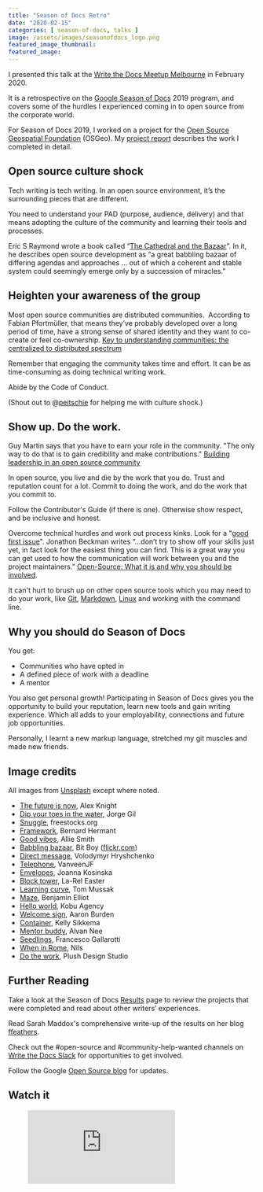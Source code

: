 ```yaml
---
title: "Season of Docs Retro"
date: "2020-02-15"
categories: [ season-of-docs, talks ]
image: /assets/images/seasonofdocs_logo.png
featured_image_thumbnail: 
featured_image: 
---
```


I presented this talk at the [Write the Docs Meetup Melbourne](https://www.meetup.com/en-AU/Write-the-Docs-Australia/events/268284615/) in February 2020.

It is a retrospective on the [Google Season of Docs](https://developers.google.com/season-of-docs) 2019 program, and covers some of the hurdles I experienced coming in to open source from the corporate world.

For Season of Docs 2019, I worked on a project for the [Open Source Geospatial Foundation](https://www.osgeo.org/) (OSGeo). My [project report](https://flicstar.com/2019/11/27/project-report-for-season-of-docs-2019/) describes the work I completed in detail.

## Open source culture shock

Tech writing is tech writing. In an open source environment, it’s the surrounding pieces that are different. 

You need to understand your PAD (purpose, audience, delivery) and that means adopting the culture of the community and learning their tools and processes.

Eric S Raymond wrote a book called “[The Cathedral and the Bazaar](https://en.wikipedia.org/wiki/The_Cathedral_and_the_Bazaar)”. In it, he describes open source development as “a great babbling bazaar of differing agendas and approaches ... out of which a coherent and stable system could seemingly emerge only by a succession of miracles.”

## Heighten your awareness of the group

Most open source communities are distributed communities.  According to Fabian Pfortmüller, that means they’ve probably developed over a long period of time, have a strong sense of shared identity and they want to co-create or feel co-ownership. [Key to understanding communities: the centralized to distributed spectrum](https://medium.com/together-institute/key-to-understanding-communities-the-centralized-to-distributed-spectrum-f41436f7a2f3)

Remember that engaging the community takes time and effort. It can be as time-consuming as doing technical writing work. 

Abide by the Code of Conduct.

(Shout out to @[peitschie](https://github.com/peitschie) for helping me with culture shock.)

## Show up. Do the work.

Guy Martin says that you have to earn your role in the community. "The only way to do that is to gain credibility and make contributions." [Building leadership in an open source community](https://www.linuxfoundation.org/resources/open-source-guides/building-leadership-in-an-open-source-community/) 

In open source, you live and die by the work that you do. Trust and reputation count for a lot. Commit to doing the work, and do the work that you commit to.

Follow the Contributor's Guide (if there is one). Otherwise show respect, and be inclusive and honest.

Overcome technical hurdles and work out process kinks. Look for a "[good first issue](https://github.blog/2020-01-22-how-we-built-good-first-issues/)". Jonathon Beckman writes “...don’t try to show off your skills just yet, in fact look for the easiest thing you can find. This is a great way you can get used to how the communication will work between you and the project maintainers.” [Open-Source: What it is and why you should be involved](https://hackernoon.com/open-source-what-it-is-and-why-you-should-be-involved-f46a088f667f).

It can't hurt to brush up on other open source tools which you may need to do your work, like [Git](https://git-scm.com/), [Markdown](https://www.markdownguide.org/), [Linux](https://www.linux.org/) and working with the command line.

## Why you should do Season of Docs

You get:

- Communities who have opted in
- A defined piece of work with a deadline
- A mentor

You also get personal growth! Participating in Season of Docs gives you the opportunity to build your reputation, learn new tools and gain writing experience. Which all adds to your employability, connections and future job opportunities.

Personally, I learnt a new markup language, stretched my git muscles and made new friends.

## Image credits

All images from [Unsplash](https://unsplash.com/) except where noted.

- [The future is now](https://unsplash.com/photos/2EJCSULRwC8), Alex Knight
- [Dip your toes in the water](https://unsplash.com/photos/0G8iqixLkSU), Jorge Gil
- [Snuggle](https://unsplash.com/photos/t8SxccV0Agw), freestocks.org
- [Framework](https://unsplash.com/photos/VUBAE-Bmugk), Bernard Hermant
- [Good vibes](https://unsplash.com/photos/35k9Iwl6SeY), Allie Smith
- [Babbling bazaar](https://www.flickr.com/photos/bitboy/7634956522/in/photolist-cCF9zq-81t6cu-eUtFY6-gSt52X-gSsMXe-LSgJes-o48mZc-jNMB6M-ngTDtq-dtDidB-dFoHGY-ngTDMG-9aeTox-7ZxbK2-28LV9xx-ebcxin-9ahZHE-8XpwV2-bBJmgL-LUozE4-fepYwg-a7ReWS-fepZtV-7Wepis-qR2GH1-hsR3nj-atU8YB-251ZfRP-27pQ5fS-M8ghnP-jYRbow-gSsfEz-pvZKSo-KHc9T-kzgqLD-76J3gP-eTh4uU-cCFcgf-aRH2gD-23CU7mj-aRGPNg-q1AugH-9T5hMF-5t1PaZ-5RLaRA-aRGZUi-82RcK7-eT58cg-9vUShT-83w5dh), Bit Boy ([flickr.com](https://www.flickr.com/creativecommons/by-2.0/))
- [Direct message](https://unsplash.com/photos/V5vqWC9gyEU), Volodymyr Hryshchenko
- [Telephone](https://unsplash.com/photos/bhE6URUT-6I), VanveenJF
- [Envelopes](https://unsplash.com/photos/uGcDWKN91Fs), Joanna Kosinska
- [Block tower](https://unsplash.com/photos/KuCGlBXjH_o), La-Rel Easter
- [Learning curve](https://unsplash.com/photos/bBB0jD3cD3g), Tom Mussak
- [Maze](https://unsplash.com/photos/vc9u77c0LO4), Benjamin Elliot
- [Hello world](https://unsplash.com/photos/67L18R4tW_w), Kobu Agency
- [Welcome sign](https://unsplash.com/photos/AvqpdLRjABs), Aaron Burden
- [Container](https://unsplash.com/photos/5R5Trsu1aIM), Kelly Sikkema
- [Mentor buddy](https://unsplash.com/photos/T-0EW-SEbsE), Alvan Nee
- [Seedlings](https://unsplash.com/photos/ruQHpukrN7c), Francesco Gallarotti
- [When in Rome](https://unsplash.com/photos/kaEhf0eZme8), Nils
- [Do the work](https://unsplash.com/photos/l3N9Q27zULw), Plush Design Studio

## Further Reading

Take a look at the Season of Docs [Results](https://developers.google.com/season-of-docs/docs/participants) page to review the projects that were completed and read about other writers’ experiences.

Read Sarah Maddox's comprehensive write-up of the results on her blog [ffeathers](https://ffeathers.wordpress.com/2019/12/17/first-results-for-season-of-docs-2019/).

Check out the #open-source and #community-help-wanted channels on [Write the Docs Slack](https://www.writethedocs.org/slack/) for opportunities to get involved.

Follow the Google [Open Source blog](https://opensource.googleblog.com/) for updates. 

## Watch it

<!-- blank line -->
<figure class="video_container">
  <iframe src="https://www.youtube.com/embed/0P4vfpEXJhQ" frameborder="0" allowfullscreen="true"> </iframe>
</figure>
<!-- blank line -->

